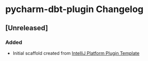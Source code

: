 <!-- Keep a Changelog guide -> https://keepachangelog.com -->

# pycharm-dbt-plugin Changelog

## [Unreleased]
### Added
- Initial scaffold created from [IntelliJ Platform Plugin Template](https://github.com/JetBrains/intellij-platform-plugin-template)
